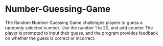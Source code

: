 # Number-Guessing-Game
The Random Number Guessing Game challenges players to guess a randomly selected number. 
Use the number 1 to 20, and add counter 
The player is prompted to input their guess, and the program provides feedback on whether the guess is correct or incorrect.
